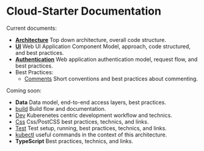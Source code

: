 # Cloud-Starter Documentation

Current documents: 

- **[Architecture](arch.md)** Top down architecture, overall code structure. 
- **[UI](ui.md)** Web UI Application Component Model, approach, code structured, and best practices.
- **[Authentication](auth.md)** Web application authentication model, request flow, and best practices.
- Best Practices: 
  - [Comments](comments.md) Short conventions and best practices about commenting.

Coming soon: 

- **Data** Data model, end-to-end access layers, best practices.
- [build](build.md) Build flow and documentation.
- [Dev](dev.md) Kuberenetes centric development workflow and technics.
- [Css](css.md) Css/PostCSS best practices, technics, and links.
- [Test](test.md) Test setup, running, best practices, technics, and links.
- [kubectl](kubectl.md) useful commands in the context of this architecture.
- **TypeScript** Best practices, technics, and links.

